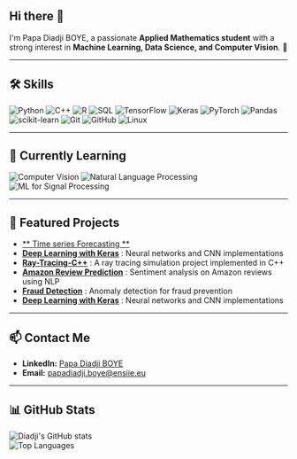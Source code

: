 ## Hi there 👋

I'm Papa Diadji BOYE, a passionate **Applied Mathematics student** with a strong interest in **Machine Learning, Data Science, and Computer Vision**. 🚀

---

## 🛠 Skills

![Python](https://img.shields.io/badge/Python-3776AB?style=for-the-badge&logo=python&logoColor=white)
![C++](https://img.shields.io/badge/C++-00599C?style=for-the-badge&logo=c%2B%2B&logoColor=white)
![R](https://img.shields.io/badge/R-276DC3?style=for-the-badge&logo=r&logoColor=white)
![SQL](https://img.shields.io/badge/SQL-4479A1?style=for-the-badge&logo=sql&logoColor=white)
![TensorFlow](https://img.shields.io/badge/TensorFlow-FF6F00?style=for-the-badge&logo=tensorflow&logoColor=white)
![Keras](https://img.shields.io/badge/Keras-D00000?style=for-the-badge&logo=keras&logoColor=white)
![PyTorch](https://img.shields.io/badge/PyTorch-EE4C2C?style=for-the-badge&logo=pytorch&logoColor=white)
![Pandas](https://img.shields.io/badge/Pandas-150458?style=for-the-badge&logo=pandas&logoColor=white)
![scikit-learn](https://img.shields.io/badge/scikit--learn-F7931E?style=for-the-badge&logo=scikit-learn&logoColor=white)
![Git](https://img.shields.io/badge/Git-F05032?style=for-the-badge&logo=git&logoColor=white)
![GitHub](https://img.shields.io/badge/GitHub-181717?style=for-the-badge&logo=github&logoColor=white)
![Linux](https://img.shields.io/badge/Linux-FCC624?style=for-the-badge&logo=linux&logoColor=black)

---

## 🌱 Currently Learning

![Computer Vision](https://img.shields.io/badge/Computer%20Vision-008080?style=for-the-badge)
![Natural Language Processing](https://img.shields.io/badge/NLP-FF6347?style=for-the-badge)
![ ML for Signal Processing](https://img.shields.io/badge/Signal%20Processing-20B2AA?style=for-the-badge)

---

## 🚀 Featured Projects
- [** Time series Forecasting **](https://github.com/Diadji23/Time-Series-Forecasting)
- [**Deep Learning with Keras**](https://github.com/Diadji23/Deep-Learning-with-Keras) : Neural networks and CNN implementations
- [**Ray-Tracing-C++**](https://github.com/Diadji23/Ray-Tracing-C-) : A ray tracing simulation project implemented in C++  
- [**Amazon Review Prediction**](https://github.com/Diadji23/amazon-review-prediction-nlp) : Sentiment analysis on Amazon reviews using NLP  
- [**Fraud Detection**](https://github.com/Diadji23/fraud-detection-anomaly-En-cours-) : Anomaly detection for fraud prevention  
- [**Deep Learning with Keras**](https://github.com/Diadji23/Deep-Learning-with-Keras) : Neural networks and CNN implementations

---

## 📫 Contact Me

- **LinkedIn:** [Papa Diadji BOYE](https://www.linkedin.com/in/papa-diadji-boye/)  
- **Email:** papadiadji.boye@ensiie.eu

---

## 📊 GitHub Stats

![Diadji's GitHub stats](https://github-readme-stats.vercel.app/api?username=Diadji23&show_icons=true&theme=radical)  
![Top Languages](https://github-readme-stats.vercel.app/api/top-langs/?username=Diadji23&layout=compact&theme=radical)

